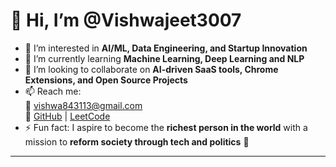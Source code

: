 # 👋 Hi, I’m @Vishwajeet3007

- 👀 I’m interested in **AI/ML, Data Engineering, and Startup Innovation**
- 🌱 I’m currently learning **Machine Learning, Deep Learning and NLP**
- 💞️ I’m looking to collaborate on **AI-driven SaaS tools, Chrome Extensions, and Open Source Projects**
- 📫 Reach me:  
  📧 [vishwa843113@gmail.com](mailto:vishwa843113@gmail.com)  
  🔗 [GitHub](https://github.com/Vishwajeet3007) | [LeetCode](https://leetcode.com/u/Vishwajeet3007/)
- ⚡ Fun fact: I aspire to become the **richest person in the world** with a mission to **reform society through tech and politics** 🚀

---

<!---
Vishwajeet3007/Vishwajeet3007 is a ✨ special ✨ repository because its `README.md` (this file) appears on your GitHub profile.
You can click the Preview link to take a look at your changes.
--->
